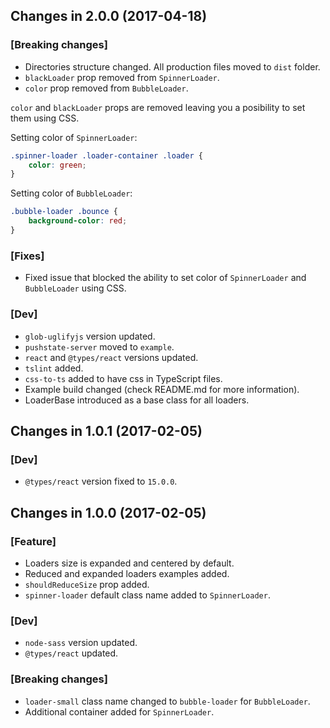 ## Changes in 2.0.0 (2017-04-18)

### [Breaking changes]
- Directories structure changed. All production files moved to `dist` folder.
- `blackLoader` prop removed from `SpinnerLoader`.
- `color` prop removed from `BubbleLoader`.

`color` and `blackLoader` props are removed leaving you a posibility to set them using CSS.

Setting color of `SpinnerLoader`:
```css
.spinner-loader .loader-container .loader {
    color: green;
}
```

Setting color of `BubbleLoader`:
```css
.bubble-loader .bounce {
    background-color: red;
}
```

### [Fixes]
- Fixed issue that blocked the ability to set color of `SpinnerLoader` and `BubbleLoader` using CSS.

### [Dev]
- `glob-uglifyjs` version updated.
- `pushstate-server` moved to `example`.
- `react` and `@types/react` versions updated.
- `tslint` added.
- `css-to-ts` added to have css in TypeScript files.
- Example build changed (check README.md for more information).
- LoaderBase introduced as a base class for all loaders.

## Changes in 1.0.1 (2017-02-05)

### [Dev]
- `@types/react` version fixed to `15.0.0`.


## Changes in 1.0.0 (2017-02-05)

### [Feature]
- Loaders size is expanded and centered by default.
- Reduced and expanded loaders examples added.
- `shouldReduceSize` prop added.
- `spinner-loader` default class name added to `SpinnerLoader`.

### [Dev]
- `node-sass` version updated.
- `@types/react` updated.

### [Breaking changes]
- `loader-small` class name changed to `bubble-loader` for `BubbleLoader`.
- Additional container added for `SpinnerLoader`.